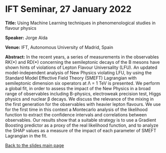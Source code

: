 # IFT Seminar, 27 January 2022

**Title:** Using Machine Learning techniques in phenomenological studies in flavour physics

**Speaker:** Jorge Alda

**Venue:** IFT, Autonomous University of Madrid, Spain

**Abstract:** In the recent years, a series of measurements in the observables RK(\*) and RD(\*)
concerning the semileptonic decays of the B mesons have shown hints of violations of Lepton Flavour
Universality (LFU). An updated model-independent analysis of New Physics violating LFU, by using
the Standard Model Effective Field Theory (SMEFT) Lagrangian with semileptonic dimension six
operators at Λ = 1 TeV is presented. We perform a global fit, in order to assess the impact of the
New Physics in a broad range of observables including B-physics, electroweak precision test, Higgs
physics and nuclear β decays. We discuss the relevance of the mixing in the first generation for the
observables with heavier lepton flavours. We use for the first time in this context a Montecarlo analysis
of the likelihood function to extract the confidence intervals and correlations between observables. Our
results show that a suitable strategy is to use a Gradient Boosting predictor as a proxy of the real
likelihood function, and to analyze the SHAP values as a measure of the impact of each parameter of
SMEFT Lagrangian in the fit.

[Back to the slides main page](https://github.com/Jorge-Alda/Slides/tree/main)

